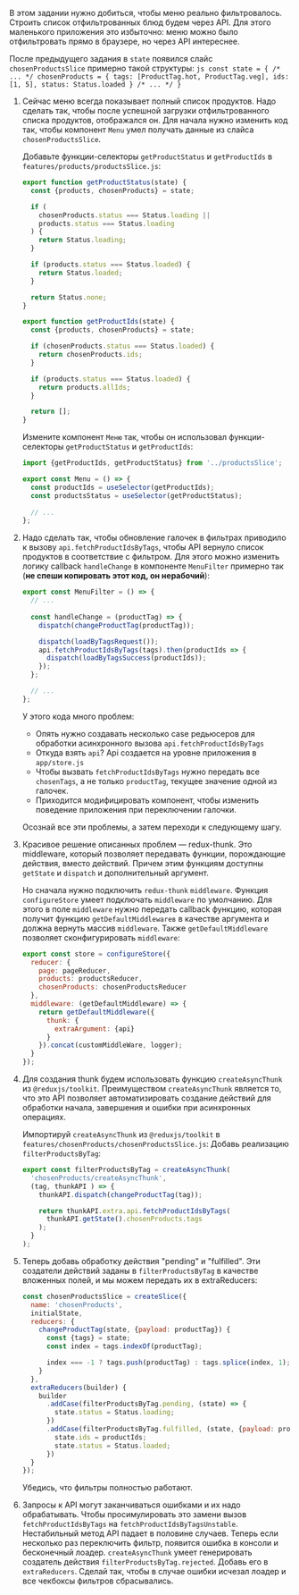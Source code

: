 В этом задании нужно добиться, чтобы меню реально фильтровалось. Строить список отфильтрованных блюд будем через API.
Для этого маленького приложения это избыточно: меню можно было отфильтровать прямо в браузере, но через API интереснее.

После предыдущего задания в `state` появился слайс `chosenProductsSlice` примерно такой структуры:
    ```js
    const state = {
      /* ... */
      chosenProducts = {
        tags: [ProductTag.hot, ProductTag.veg],
        ids: [1, 5],
        status: Status.loaded
      }
      /* ... */
    }
    ```

1. Сейчас меню всегда показывает полный список продуктов. Надо сделать так,
чтобы после успешной загрузки отфильтрованного списка продуктов, отображался он.
Для начала нужно изменить код так, чтобы компонент `Menu` умел получать данные из слайса `chosenProductsSlice`.

    Добавьте функции-селекторы `getProductStatus` и `getProductIds` в `features/products/productsSlice.js`:
    ```js
    export function getProductStatus(state) {
      const {products, chosenProducts} = state;
    
      if (
        chosenProducts.status === Status.loading ||
        products.status === Status.loading
      ) {
        return Status.loading;
      }
    
      if (products.status === Status.loaded) {
        return Status.loaded;
      }
    
      return Status.none;
    }
    
    export function getProductIds(state) {
      const {products, chosenProducts} = state;
    
      if (chosenProducts.status === Status.loaded) {
        return chosenProducts.ids;
      }
    
      if (products.status === Status.loaded) {
        return products.allIds;
      }
    
      return [];
    }
    ```

    Измените компонент `Меню` так, чтобы он использовал функции-селекторы `getProductStatus` и `getProductIds`:
    ```js
    import {getProductIds, getProductStatus} from '../productsSlice';
    
    export const Menu = () => {
      const productIds = useSelector(getProductIds);
      const productsStatus = useSelector(getProductStatus);
      
      // ...
    };
    ```

2. Надо сделать так, чтобы обновление галочек в фильтрах
приводило к вызову `api.fetchProductIdsByTags`, чтобы API вернуло список продуктов в соответствие с фильтром.
Для этого можно изменить логику callback `handleChange` в компоненте `MenuFilter` 
примерно так (**не спеши копировать этот код, он нерабочий**):
    ```js
    export const MenuFilter = () => {
      // ...
      
      const handleChange = (productTag) => {
        dispatch(changeProductTag(productTag));
    
        dispatch(loadByTagsRequest());
        api.fetchProductIdsByTags(tags).then(productIds => {
          dispatch(loadByTagsSuccess(productIds));
        });
      };
    
      // ...
    };
    ```
    У этого кода много проблем:
      - Опять нужно создавать несколько case редьюсеров для обработки асинхронного вызова `api.fetchProductIdsByTags`
      - Откуда взять `api`? Api создается на уровне приложения в `app/store.js`
      - Чтобы вызвать `fetchProductIdsByTags` нужно передать все `chosenTags`,
      а не только `productTag`, текущее значение одной из галочек.
      - Приходится модифицировать компонент, чтобы изменить поведение приложения при переключении галочки.

    Осознай все эти проблемы, а затем переходи к следующему шагу.

3. Красивое решение описанных проблем — redux-thunk.
Это middleware, который позволяет передавать функции, порождающие действия, вместо действий.
Причем этим функциям доступны `getState` и `dispatch` и дополнительный аргумент.

    Но сначала нужно подключить `redux-thunk` `middleware`. 
    Функция `configureStore` умеет подключать `middleware` по умолчанию.
    Для этого в поле `middleware` нужно передать callback функцию, которая получит функцию `getDefaultMiddlewareв` в 
    качестве аргумента и должна вернуть массив `middleware`. Также `getDefaultMiddleware` позволяет сконфигурировать
   `middleware`:

    ```js
    export const store = configureStore({
      reducer: {
        page: pageReducer,
        products: productsReducer,
        chosenProducts: chosenProductsReducer
      },
      middleware: (getDefaultMiddleware) => {
        return getDefaultMiddleware({
          thunk: {
            extraArgument: {api}
          }
        }).concat(customMiddleWare, logger);
      }
    });
    ```

4. Для создания thunk будем использовать функцию `createAsyncThunk` из `@reduxjs/toolkit`. Преимуществом `createAsyncThunk`
   является то, что это API позволяет автоматизировать создание действий для обработки начала, завершения и ошибки
   при асинхронных операциях.

    Импортируй `createAsyncThunk` из `@reduxjs/toolkit` в `features/chosenProducts/chosenProductsSlice.js`:
    Добавь реализацию `filterProductsByTag`:
    ```js
    export const filterProductsByTag = createAsyncThunk(
      'chosenProducts/createAsyncThunk',
      (tag, thunkAPI ) => {
        thunkAPI.dispatch(changeProductTag(tag));
    
        return thunkAPI.extra.api.fetchProductIdsByTags(
          thunkAPI.getState().chosenProducts.tags
        );
      }
    );
    ```

5. Теперь добавь обработку действия "pending" и "fulfilled". 
   Эти создатели действий заданы в `filterProductsByTag` в качестве вложенных полей, и мы можем передать их в extraReducers:
    ```js
    const chosenProductsSlice = createSlice({
      name: 'chosenProducts',
      initialState,
      reducers: {
        changeProductTag(state, {payload: productTag}) {
          const {tags} = state;
          const index = tags.indexOf(productTag);
    
          index === -1 ? tags.push(productTag) : tags.splice(index, 1);
        }
      },
      extraReducers(builder) {
        builder
          .addCase(filterProductsByTag.pending, (state) => {
            state.status = Status.loading;
          })
          .addCase(filterProductsByTag.fulfilled, (state, {payload: productIds}) => {
            state.ids = productIds;
            state.status = Status.loaded;
          })
      }
    });
    ```

    Убедись, что фильтры полностью работают.

6. Запросы к API могут заканчиваться ошибками и их надо обрабатывать.
Чтобы просимулировать это замени вызов `fetchProductIdsByTags` на `fetchProductIdsByTagsUnstable`.
Нестабильный метод API падает в половине случаев.
Теперь если несколько раз переключить фильтр, появится ошибка в консоли и бесконечный лоадер.
`createAsyncThunk` умеет генерировать создатель действия `filterProductsByTag.rejected`. Добавь его в `extraReducers`.
Сделай так, чтобы в случае ошибки исчезал лоадер и все чекбоксы фильтров сбрасывались.
